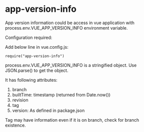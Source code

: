 # app-version-info

App version information could be access in vue application with process.env.VUE_APP_VERSION_INFO environment variable.

Configuration required:


Add below line in vue.config.js:
```
require("app-version-info")
```

process.env.VUE_APP_VERSION_INFO is a stringified object. Use JSON.parse() to get the object.

It has following attributes:

1. branch
2. builtTime: timestamp (returned from Date.now())
3. revision 
4. tag
5. version: As defined in package.json

Tag may have information even if it is on branch, check for branch existence.